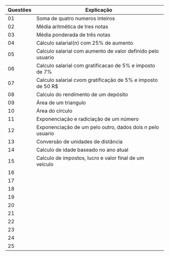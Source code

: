 | Questões| Explicação                          |
|-------|-----------------------------        |
| 01    |  Soma de quatro numeros inteiros    |
| 02    |  Média aritmética de tres notas     |
| 03    |  Média ponderada de três notas       |
| 04    |  Cálculo salarial(n) com 25% de aumento     |
| 05    |  Calculo salarial com aumento de valor definido pelo usuario     |
| 06    |  Calculo salarial com gratificacao de 5% e imposto de 7%       |
| 07    |  Calculo salarial cvom gratificação de 5% e imposto de 50 R$     |
| 08    |  Calculo do rendimento de um depósito       |
| 09    |  Área de um triangulo      |
| 10    |  Área do círculo   |
| 11    |  Exponenciação e radiciação de um número |
| 12    |  Exponenciação de um pelo outro, dados dois n pelo usuario      |
| 13    |  Conversão de unidades de distância       |
| 14    |  Calculo de idade baseado no ano atual   |
| 15    |  Calculo de impostos, lucro e valor final de um veículo    |
| 16    |       |
| 17    |       |
| 18    |        |
| 19    |      |
| 20    |        |
| 21    | |
| 22    |        |
| 23    |      |
| 24    |    |
| 25    |       |
